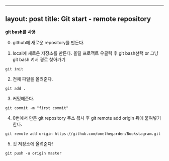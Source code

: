  ---
layout: post
title: Git start - remote repository
---



 **git bash를 사용**



0. github에 새로운 repository를 만든다.




1. local에 새로운 저장소를 만든다.
   올릴 프로젝트 우클릭 후 git bash선택
    or 그냥 git bash 켜서 경로 찾아가기

```
git init
```




2. 전체 파일을 올려준다.

```
git add .
```




3. 커밋해준다.

```
git commit -m "first commit"
```





4. 0번에서 만든 git repository 주소 복사 후 
   git remote add origin 뒤에 붙여넣기 한다.

```
git remote add origin https://github.com/onethegarden/Bookstagram.git
```




5. 깃 저장소에 올려준다!

```
git push -u origin master
```